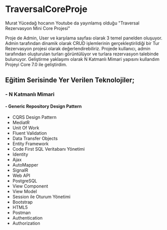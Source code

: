 # TraversalCoreProje
Murat Yücedağ hocanın Youtube da yayınlamış olduğu "Traversal Rezervasyon Mini Core Projesi"

Proje de Admin, User ve karşılama sayfası olarak 3 temel panelden oluşuyor. Admin tarafından dinamik olarak CRUD işlemlerinin gerçekleştirildiği bir Tur Rezervasyon projesi olarak değerlendirebiliriz.
Projede kullanıcı, admin tarafından oluşturulan turları görüntülüyor ve turlara rezervasyon talebinde bulunuyor.
Geliştirme yaklaşımı olarak N Katmanlı Mimari yapısını kullandım
Projeyi Core 7.0 ile geliştirdim.

## Eğitim Serisinde Yer Verilen Teknolojiler;
### - N Katmanlı Mimari
#### - Generic Repository Design Pattern
- CQRS Design Pattern
- MediatR
- Unit Of Work
- Fluent Validation
- Data Transfer Objects
- Entity Framework
- Code First SQL Veritabanı Yönetimi
- Identity
- Ajax
- AutoMapper
- SignalR
- Web API
- PostgreSQL
- View Component
- View Model
- Session ile Oturum Yönetimi
- Bootstrap
- HTML5
- Postman
- Authentication
- Authorization






